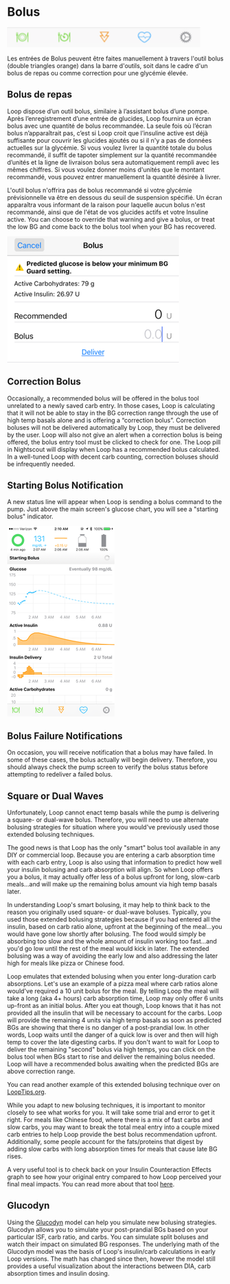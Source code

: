 # Bolus

![img/toolbar.png](img/toolbar.png)

Les entrées de Bolus peuvent être faites manuellement à travers l'outil bolus (double triangles orange) dans la barre d'outils, soit dans le cadre d'un bolus de repas ou comme correction pour une glycémie élevée.

## Bolus de repas

Loop dispose d’un outil bolus, similaire à l’assistant bolus d’une pompe. Après l’enregistrement d’une entrée de glucides, Loop fournira un écran bolus avec une quantité de bolus recommandée. La seule fois où l’écran bolus n’apparaîtrait pas, c’est si Loop croit que l’insuline active est déjà suffisante pour couvrir les glucides ajoutés ou si il n'y a pas de données actuelles sur la glycémie. Si vous voulez livrer la quantité totale du bolus recommandé, il suffit de tapoter simplement sur la quantité recommandée d’unités et la ligne de livraison bolus sera automatiquement rempli avec les mêmes chiffres. Si vous voulez donner moins d'unités que le montant recommandé, vous pouvez entrer manuellement la quantité désirée à livrer.

L'outil bolus n'offrira pas de bolus recommandé si votre glycémie prévisionnelle va être en dessous du seuil de suspension spécifié. Un écran apparaîtra vous informant de la raison pour laquelle aucun bolus n'est recommandé, ainsi que de l'état de vos glucides actifs et votre Insuline active. You can choose to override that warning and give a bolus, or treat the low BG and come back to the bolus tool when your BG has recovered.

![img/below_min.png](img/below_min.png)

## Correction Bolus

Occasionally, a recommended bolus will be offered in the bolus tool unrelated to a newly saved carb entry. In those cases, Loop is calculating that it will not be able to stay in the BG correction range through the use of high temp basals alone and is offering a “correction bolus”. Correction boluses will not be delivered automatically by Loop, they must be delivered by the user. Loop will also not give an alert when a correction bolus is being offered, the bolus entry tool must be clicked to check for one. The Loop pill in Nightscout will display when Loop has a recommended bolus calculated. In a well-tuned Loop with decent carb counting, correction boluses should be infrequently needed.

## Starting Bolus Notification

A new status line will appear when Loop is sending a bolus command to the pump. Just above the main screen's glucose chart, you will see a "starting bolus" indicator.

![img/starting_bolus.png](img/starting_bolus.png)

## Bolus Failure Notifications

On occasion, you will receive notification that a bolus may have failed. In some of these cases, the bolus actually will begin delivery. Therefore, you should always check the pump screen to verify the bolus status before attempting to redeliver a failed bolus.

## Square or Dual Waves

Unfortunately, Loop cannot enact temp basals while the pump is delivering a square- or dual-wave bolus. Therefore, you will need to use alternate bolusing strategies for situation where you would've previously used those extended bolusing techniques.

The good news is that Loop has the only "smart" bolus tool available in any DIY or commercial loop. Because you are entering a carb absorption time with each carb entry, Loop is also using that information to predict how well your insulin bolusing and carb absorption will align. So when Loop offers you a bolus, it may actually offer less of a bolus upfront for long, slow-carb meals...and will make up the remaining bolus amount via high temp basals later.

In understanding Loop's smart bolusing, it may help to think back to the reason you originally used square- or dual-wave boluses. Typically, you used those extended bolusing strategies because if you had entered all the insulin, based on carb ratio alone, upfront at the beginning of the meal...you would have gone low shortly after bolusing. The food would simply be absorbing too slow and the whole amount of insulin working too fast...and you'd go low until the rest of the meal would kick in later. The extended bolusing was a way of avoiding the early low and also addressing the later high for meals like pizza or Chinese food.

Loop emulates that extended bolusing when you enter long-duration carb absorptions. Let's use an example of a pizza meal where carb ratios alone would've required a 10 unit bolus for the meal.  By telling Loop the meal will take a long (aka 4+ hours) carb absorption time, Loop may only offer 6 units up-front as an initial bolus. After you eat though, Loop knows that it has not provided all the insulin that will be necessary to account for the carbs. Loop will provide the remaining 4 units via high temp basals as soon as predicted BGs are showing that there is no danger of a post-prandial low. In other words, Loop waits until the danger of a quick low is over and then will high temp to cover the late digesting carbs. If you don't want to wait for Loop to deliver the remaining "second" bolus via high temps, you can click on the bolus tool when BGs start to rise and deliver the remaining bolus needed. Loop will have a recommended bolus awaiting when the predicted BGs are above correction range.

You can read another example of this extended bolusing technique over on [LoopTips.org](https://kdisimone.github.io/looptips/how-to/bolus/).

While you adapt to new bolusing techniques, it is important to monitor closely to see what works for you. It will take some trial and error to get it right. For meals like Chinese food, where there is a mix of fast carbs and slow carbs, you may want to break the total meal entry into a couple mixed carb entries to help Loop provide the best bolus recommendation upfront. Additionally, some people account for the fats/proteins that digest by adding slow carbs with long absorption times for meals that cause late BG rises.

A very useful tool is to check back on your Insulin Counteraction Effects graph to see how your original entry compared to how Loop perceived your final meal impacts. You can read more about that tool [here](ice.md).

## Glucodyn

Using the [Glucodyn](http://perceptus.org) model can help you simulate new bolusing strategies.  Glucodyn allows you to simulate your post-prandial BGs based on your particular ISF, carb ratio, and carbs. You can simulate split boluses and watch their impact on simulated BG responses.  The underlying math of the Glucodyn model was the basis of Loop's insulin/carb calculations in early Loop versions. The math has changed since then, however the model still provides a useful visualization about the interactions between DIA, carb absorption times and insulin dosing.
